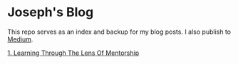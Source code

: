 # Joseph's Blog

This repo serves as an index and backup for my blog posts.
I also publish to [Medium](https://medium.com/@joetownshend1).

[1. Learning Through The Lens Of Mentorship](https://github.com/josephtownshend/Blog/blob/master/Learning%20Thourgh%20The%20Lens%20of%20Metorship.md)

